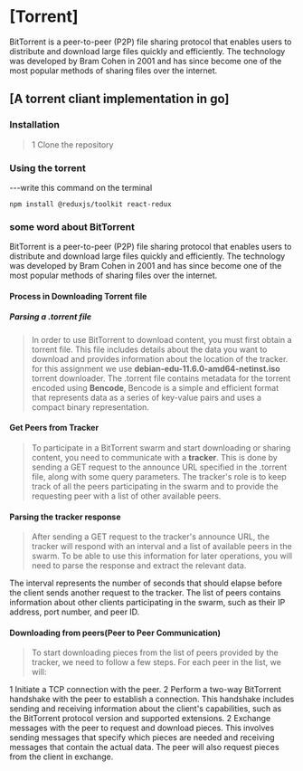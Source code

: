 # [Torrent]
BitTorrent is a peer-to-peer (P2P) file sharing protocol that enables users to distribute and download large files quickly and efficiently. The technology was developed by Bram Cohen in 2001 and has since become one of the most popular methods of sharing files over the internet.
## [A torrent cliant implementation in go]

### Installation
> 1 Clone the repository
### Using the torrent
---write this command on the terminal

```
npm install @reduxjs/toolkit react-redux
```

### some word about **BitTorrent**
BitTorrent is a peer-to-peer (P2P) file sharing protocol that enables users to distribute and download large files quickly and efficiently. The technology was developed by Bram Cohen in 2001 and has since become one of the most popular methods of sharing files over the internet.

#### Process in Downloading Torrent file
##### Parsing a .torrent file
>In order to use BitTorrent to download content, you must first obtain a torrent file. This file includes details about the data you want to download and provides information about the location of the tracker. for this assignment we use **debian-edu-11.6.0-amd64-netinst.iso** torrent downloader.
 The .torrent file contains metadata for the torrent encoded using **Bencode**, Bencode is a simple and efficient format that represents data as a series of key-value pairs and uses a compact binary representation.
#### Get Peers from Tracker
>To participate in a BitTorrent swarm and start downloading or sharing content, you need to communicate with a **tracker**. This is done by sending a GET request to the announce URL specified in the .torrent file, along with some query parameters. The tracker's role is to keep track of all the peers participating in the swarm and to provide the requesting peer with a list of other available peers.
#### Parsing the tracker response
> After sending a GET request to the tracker's announce URL, the tracker will respond with an interval and a list of available peers in the swarm. To be able to use this information for later operations, you will need to parse the response and extract the relevant data.

The interval represents the number of seconds that should elapse before the client sends another request to the tracker. The list of peers contains information about other clients participating in the swarm, such as their IP address, port number, and peer ID.

#### Downloading from peers(Peer to Peer Communication)
>To start downloading pieces from the list of peers provided by the tracker, we need to follow a few steps. For each peer in the list, we will:

1 Initiate a TCP connection with the peer.
2 Perform a two-way BitTorrent handshake with the peer to establish a connection. This handshake includes sending and receiving information about the client's capabilities, such as the BitTorrent protocol version and supported extensions.
2 Exchange messages with the peer to request and download pieces. This involves sending messages that specify which pieces are needed and receiving messages that contain the actual data. The peer will also request pieces from the client in exchange.
